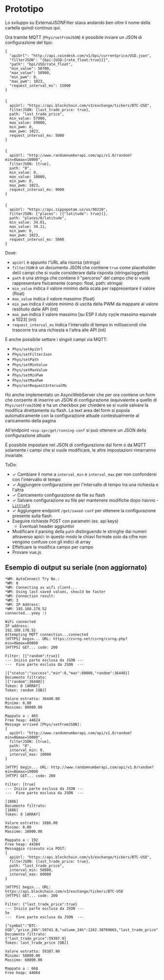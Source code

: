 # Prototipo

Lo sviluppo su ExternalJSONFilter stava andando ben oltre il nome della cartella quindi continuo qui.

Ora tramite MQTT (``Phys/setFromJSON``) è possibile inviare un JSON di configurazione del tipo:

    {
      "apiUrl": "http://api.coindesk.com/v1/bpi/currentprice/USD.json",
      "filterJSON": "{bpi:{USD:{rate_float:true}}}",
      "path": "bpi/USD/rate_float",
      "min_value": 58700,
      "max_value": 58900,
      "min_pwm": 0,
      "max_pwm": 1023,
      "request_interval_ms": 15000
    }

###
    {
      apiUrl: "https://api.blockchain.com/v3/exchange/tickers/BTC-USD",
      filterJSON: {last_trade_price: true},
      path: "last_trade_price",
      min_value: 57000,
      max_value: 59000,
      min_pwm: 0,
      max_pwm: 1023,
      request_interval_ms: 5000
    }
###
    {
      apiUrl: "http://www.randomnumberapi.com/api/v1.0/random?min=0&max=10000",
      filterJSON: [true],
      path: "0",
      min_value: 0,
      max_value: 10000,
      min_pwm: 0,
      max_pwm: 1023,
      request_interval_ms: 9000
    }
###
    {
      apiUrl: "https://api.zippopotam.us/us/90210",
      filterJSON: {"places": [{"latitude": true}]},
      path: "places/0/latitude",
      min_value: 34.01,
      max_value: 34.11,
      min_pwm: 0,
      max_pwm: 1023,
      request_interval_ms: 5000
    }

  
  Dove:
- ``apiUrl`` è appunto l'URL alla risorsa (stringa)
- ``filterJSON`` è un documento JSON che contiene ``true`` come placeholder del/i campi che si vuole considerare dalla risposta (stringa/oggetto)
- ``path`` è una stringa che contiene il "percorso" del campo che si vuole rappresentare fisicamente (campo: float, path: stringa)
- ``min_value`` indica il valore minimo della scala per rappresentare il valore (float)
- ``max_value`` indica il valore massimo (float)
- ``min_pwm`` indica il valore minimo di uscita della PWM da mappare al valore restituito dalle API (int)
- ``max_pwm`` indica il valore massimo \[su ESP il duty cycle massimo equivale a 1023\] (int)
- ``request_interval_ms`` indica l'intervallo di tempo in millisecondi che trascorre tra una richiesta e l'altra alle API (int)

È anche possibile settare i singoli campi via MQTT:
- ``Phys/setApiUrl``
- ``Phys/setFilterJson``
- ``Phys/setPath``
- ``Phys/setMinValue``
- ``Phys/setMaxValue``
- ``Phys/setMinPwm``
- ``Phys/setMaxPwm``
- ``Phys/setRequestIntervalMs``

Ho anche implementato un AsyncWebServer che per ora contiene un form che consente di inserire un JSON di configurazione (equivalente a quello di ``Phys/setFromJSON``) e ha un checkbox per chiedere se si vuole salvare la modifica direttamente su flash. La text area del form si popola automaticamente con la configurazione attuale contestualmente al caricamento della pagina

All'endpoint ``<esp-ip>/get/running-conf`` si può ottenere un JSON della configurazione attuale

È possibile impostare nel JSON di configurazione dal form o da MQTT solamente i campi che si vuole modificare, le altre impostazioni rimarranno invariate.

ToDo:
- ✓ Cambiare il nome a ``interval_min`` e ``interval_max`` per non confondersi con l'intervallo di tempo
- ✓ Aggiungere configurazione per l'intervallo di tempo tra una richiesta e l'altra
- ✓ Caricamento configurazione da file su flash
- ✓ Salvare configurazione su file per mantenere modifiche dopo riavvio - [``LittleFS``](https://arduino-esp8266.readthedocs.io/en/latest/filesystem.html)
- ✓ Aggiungere endpoint ``/get/saved-conf`` per ottenere la configurazione presente sulla flash
- Eseguire richieste POST con parametri (es. api keys)
  * Eventuali header aggiuntivi
- Modificare il parsing della ``path`` distinguendo le stringhe dai numeri attraverso apici: in questo modo le chiavi formate solo da cifre non vengono confuse con gli indici di array
- Effettuare la modifica campo per campo
- Provare vue.js

## Esempio di output su seriale (non aggiornato)
    *WM: AutoConnect Try No.:
    *WM: 0
    *WM: Connecting as wifi client...
    *WM: Using last saved values, should be faster
    *WM: Connection result: 
    *WM: 3
    *WM: IP Address:        
    *WM: 192.168.178.52     
    connected...yeey :)     

    WiFi connected
    IP address:
    192.168.178.52
    Attempting MQTT connection...connected
    [HTTPS] begin... URL: https://csrng.net/csrng/csrng.php?min=0&max=80000
    [HTTPS] GET... code: 200

    Filter: [{"random":true}]
    --- Inizio parte esclusa da JSON ---
    ---  Fine parte esclusa da JSON  ---

    [{"status":"success","min":0,"max":80000,"random":36440}]
    Documento filtrato:
    [{"random":36440}]
    Token: 0 [ARRAY]
    Token: random [OBJ]

    Valore estratto: 36440.00
    Minimo: 0.00
    Massimo: 80000.00

    Mappato a : 465
    Free heap: 44624
    Message arrived [Phys/setFromJSON]:
    {
      apiUrl: "http://www.randomnumberapi.com/api/v1.0/random?min=0&max=10000",
      filterJSON: [true],
      path: "0",
      interval_min: 0,
      interval_max: 10000
    }

    [HTTP] begin... URL: http://www.randomnumberapi.com/api/v1.0/random?min=0&max=10000
    [HTTP] GET... code: 200

    Filter: [true]
    --- Inizio parte esclusa da JSON ---
    ---  Fine parte esclusa da JSON  ---

    [1886]
    Documento filtrato:
    [1886]
    Token: 0 [ARRAY]

    Valore estratto: 1886.00
    Minimo: 0.00
    Massimo: 10000.00

    Mappato a : 192
    Free heap: 44304
    Messaggio ricevuto via POST: 
    {
      apiUrl: "https://api.blockchain.com/v3/exchange/tickers/BTC-USD",
      filterJSON: {last_trade_price: true},
      path: "last_trade_price",
      interval_min: 58000,
      interval_max: 60000
    }

    [HTTPS] begin... URL: https://api.blockchain.com/v3/exchange/tickers/BTC-USD
    [HTTPS] GET... code: 200

    Filter: {"last_trade_price":true}
    --- Inizio parte esclusa da JSON ---
    5e
    ---  Fine parte esclusa da JSON  ---

    {"symbol":"BTC-USD","price_24h":58741.8,"volume_24h":1242.38709665,"last_trade_price":59307.9}
    Documento filtrato:
    {"last_trade_price":59307.9}
    Token: last_trade_price [OBJ]

    Valore estratto: 59307.90
    Minimo: 58000.00
    Massimo: 60000.00

    Mappato a : 668
    Free heap: 44064
